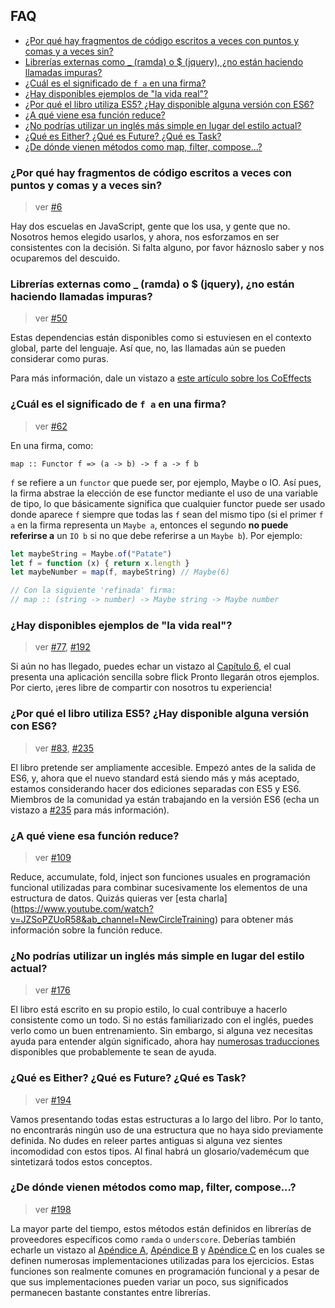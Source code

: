 ## FAQ

- [¿Por qué hay fragmentos de código escritos a veces con puntos y comas y a veces sin?](#por-qué-hay-fragmentos-de-código-escritos-a-veces-con-puntos-y-comas-y-a-veces-sin)
- [Librerías externas como _ (ramda) o $ (jquery), ¿no están haciendo llamadas impuras?](#librerías-externas-como-_-ramda-o--jquery-no-están-haciendo-llamadas-impuras)
- [¿Cuál es el significado de `f a` en una firma?](#cuál-es-el-significado-de-f-a-en-una-firma)
- [¿Hay disponibles ejemplos de "la vida real"?](#hay-disponibles-ejemplos-de-la-vida-real)
- [¿Por qué el libro utiliza ES5? ¿Hay disponible alguna versión con ES6?](#por-qué-el-libro-utiliza-es5-hay-disponible-alguna-versión-con-es6)
- [¿A qué viene esa función reduce?](#a-qué-viene-esa-funcion-reduce)
- [¿No podrías utilizar un inglés más simple en lugar del estilo actual?](#no-podrías-utilizar-un-ingles-más-simple-en-lugar-del-estilo-actual)
- [¿Qué es Either? ¿Qué es Future? ¿Qué es Task?](#qué-es-either-qué-es-future-qué-es-task)
- [¿De dónde vienen métodos como map, filter, compose...?](#de-dónde-vienen-métodos-como-map-filter-compose)

### ¿Por qué hay fragmentos de código escritos a veces con puntos y comas y a veces sin?

> ver [#6]

Hay dos escuelas en JavaScript, gente que los usa, y gente que no.  Nosotros hemos elegido
usarlos, y ahora, nos esforzamos en ser consistentes con la decisión. Si falta alguno, 
por favor háznoslo saber y nos ocuparemos del descuido.

### Librerías externas como _ (ramda) o $ (jquery), ¿no están haciendo llamadas impuras?

> ver [#50]

Estas dependencias están disponibles como si estuviesen en el contexto global,
parte del lenguaje.
Así que, no, las llamadas aún se pueden considerar como puras.

Para más información, dale un vistazo a [este artículo sobre los CoEffects](http://tomasp.net/blog/2014/why-coeffects-matter/)

### ¿Cuál es el significado de `f a` en una firma?

> ver [#62]

En una firma, como:

`map :: Functor f => (a -> b) -> f a -> f b`

`f` se refiere a un `functor` que puede ser, por ejemplo, Maybe o IO. Así pues, la firma 
abstrae la elección de ese functor mediante el uso de una variable de tipo, lo que básicamente 
significa que cualquier functor puede ser usado donde aparece `f` siempre que todas las `f` 
sean del mismo tipo (si el primer `f a` en la firma representa un `Maybe a`, entonces el 
segundo **no puede referirse a** un `IO b` si no que debe referirse a un `Maybe b`). Por ejemplo:

```javascript
let maybeString = Maybe.of("Patate")
let f = function (x) { return x.length }
let maybeNumber = map(f, maybeString) // Maybe(6)

// Con la siguiente 'refinada' firma:
// map :: (string -> number) -> Maybe string -> Maybe number
```

### ¿Hay disponibles ejemplos de "la vida real"?

> ver [#77], [#192]

Si aún no has llegado, puedes echar un vistazo al [Capítulo 6](https://github.com/MostlyAdequate/mostly-adequate-guide/blob/master/ch06.md), el cual presenta una aplicación sencilla sobre flick
Pronto llegarán otros ejemplos. Por cierto, ¡eres libre de compartir con nosotros tu experiencia!

### ¿Por qué el libro utiliza ES5? ¿Hay disponible alguna versión con ES6?

> ver [#83], [#235]

El libro pretende ser ampliamente accesible. Empezó antes de la salida de ES6, y, ahora que el nuevo 
standard está siendo más y más aceptado, estamos considerando hacer dos ediciones separadas con
ES5 y ES6. Miembros de la comunidad ya están trabajando en la versión ES6 (echa un vistazo a
[#235] para más información).

### ¿A qué viene esa función reduce?

> ver [#109]

Reduce, accumulate, fold, inject son funciones usuales en programación funcional utilizadas para
combinar sucesivamente los elementos de una estructura de datos. Quizás quieras ver [esta charla]
(https://www.youtube.com/watch?v=JZSoPZUoR58&ab_channel=NewCircleTraining) para obtener más
información sobre la función reduce.

### ¿No podrías utilizar un inglés más simple en lugar del estilo actual?

> ver [#176]

El libro está escrito en su propio estilo, lo cual contribuye a hacerlo consistente como un todo. Si
no estás familiarizado con el inglés, puedes verlo como un buen entrenamiento.
Sin embargo, si alguna vez necesitas ayuda para entender algún significado, ahora
hay [numerosas traducciones](https://github.com/MostlyAdequate/mostly-adequate-guide/blob/master/TRANSLATIONS.md)
disponibles que probablemente te sean de ayuda.

### ¿Qué es Either? ¿Qué es Future? ¿Qué es Task?

> ver [#194]

Vamos presentando todas estas estructuras a lo largo del libro. Por lo tanto, no encontrarás ningún uso
de una estructura que no haya sido previamente definida. No dudes en releer partes antiguas si alguna 
vez sientes incomodidad con estos tipos.
Al final habrá un glosario/vademécum que sintetizará todos estos conceptos.

### ¿De dónde vienen métodos como map, filter, compose...?

> ver [#198]

La mayor parte del tiempo, estos métodos están definidos en librerías de proveedores específicos como
`ramda` o `underscore`. Deberías también echarle un vistazo al [Apéndice A](./appendix_a-es.md), 
[Apéndice B](./appendix_b-es.md) y [Apéndice C](./appendix_c-es.md) en los cuales se definen
numerosas implementaciones utilizadas para los ejercicios. Estas funciones son realmente comunes
en programación funcional y a pesar de que sus implementaciones pueden variar un poco, sus 
significados permanecen bastante constantes entre librerías.


[#6]: https://github.com/MostlyAdequate/mostly-adequate-guide/issues/6
[#50]: https://github.com/MostlyAdequate/mostly-adequate-guide/issues/50
[#62]: https://github.com/MostlyAdequate/mostly-adequate-guide/issues/62
[#77]: https://github.com/MostlyAdequate/mostly-adequate-guide/issues/77
[#83]: https://github.com/MostlyAdequate/mostly-adequate-guide/issues/83
[#109]: https://github.com/MostlyAdequate/mostly-adequate-guide/issues/109
[#176]: https://github.com/MostlyAdequate/mostly-adequate-guide/issues/176
[#192]: https://github.com/MostlyAdequate/mostly-adequate-guide/issues/192
[#194]: https://github.com/MostlyAdequate/mostly-adequate-guide/issues/194
[#198]: https://github.com/MostlyAdequate/mostly-adequate-guide/issues/198
[#235]: https://github.com/MostlyAdequate/mostly-adequate-guide/pull/235
